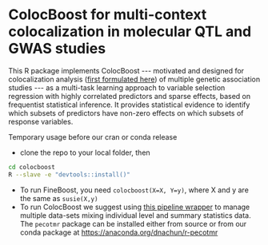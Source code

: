 # ColocBoost for multi-context colocalization in molecular QTL and GWAS studies

This R package implements ColocBoost --- motivated and designed for colocalization analysis ([first formulated here](https://journals.plos.org/plosgenetics/article?id=10.1371/journal.pgen.1004383)) of multiple genetic association studies --- as a multi-task learning approach to variable selection regression with highly correlated predictors and sparse effects, based on frequentist statistical inference. It provides statistical evidence to identify which subsets of predictors have non-zero effects on which subsets of response variables.

Temporary usage before our cran or conda release
- clone the repo to your local folder, then
```bash
cd colocboost
R --slave -e "devtools::install()"
```
- To run FineBoost, you need `colocboost(X=X, Y=y)`, where X and y are the same as `susie(X,y)`
- To run ColocBoost we suggest using [this pipeline wrapper](https://github.com/StatFunGen/pecotmr/blob/main/R/colocboost_pipeline.R) to manage multiple data-sets mixing individual level and summary statistics data. The `pecotmr` package can be installed either from source or from our conda package at https://anaconda.org/dnachun/r-pecotmr

